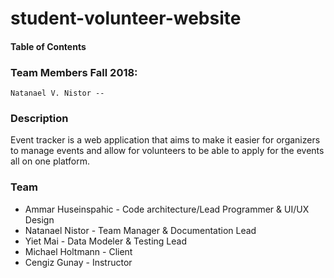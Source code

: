 # student-volunteer-website

#### Table of Contents

### Team Members Fall 2018:
    Natanael V. Nistor -- 

### Description
Event tracker is a web application that aims to make it easier for organizers to manage events and allow for volunteers to be able to apply for the events all on one platform.

### Team
* Ammar Huseinspahic - Code architecture/Lead Programmer & UI/UX Design
* Natanael Nistor - Team Manager & Documentation Lead
* Yiet Mai - Data Modeler & Testing Lead
* Michael Holtmann - Client
* Cengiz Gunay - Instructor


